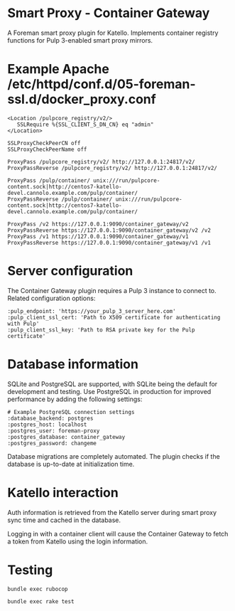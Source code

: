 # Smart Proxy - Container Gateway

A Foreman smart proxy plugin for Katello.  Implements container registry functions for Pulp 3-enabled smart proxy mirrors.

# Example Apache /etc/httpd/conf.d/05-foreman-ssl.d/docker_proxy.conf

```
<Location /pulpcore_registry/v2/>
   SSLRequire %{SSL_CLIENT_S_DN_CN} eq "admin"
</Location>

SSLProxyCheckPeerCN off
SSLProxyCheckPeerName off

ProxyPass /pulpcore_registry/v2/ http://127.0.0.1:24817/v2/
ProxyPassReverse /pulpcore_registry/v2/ http://127.0.0.1:24817/v2/

ProxyPass /pulp/container/ unix:///run/pulpcore-content.sock|http://centos7-katello-devel.cannolo.example.com/pulp/container/
ProxyPassReverse /pulp/container/ unix:///run/pulpcore-content.sock|http://centos7-katello-devel.cannolo.example.com/pulp/container/

ProxyPass /v2 https://127.0.0.1:9090/container_gateway/v2
ProxyPassReverse https://127.0.0.1:9090/container_gateway/v2 /v2
ProxyPass /v1 https://127.0.0.1:9090/container_gateway/v1
ProxyPassReverse https://127.0.0.1:9090/container_gateway/v1 /v1
```

# Server configuration

The Container Gateway plugin requires a Pulp 3 instance to connect to.  Related configuration options:
```
:pulp_endpoint: 'https://your_pulp_3_server_here.com'
:pulp_client_ssl_cert: 'Path to X509 certificate for authenticating with Pulp'
:pulp_client_ssl_key: 'Path to RSA private key for the Pulp certificate'
```

# Database information

SQLite and PostgreSQL are supported, with SQLite being the default for development and testing.
Use PostgreSQL in production for improved performance by adding the following settings:
```
# Example PostgreSQL connection settings
:database_backend: postgres
:postgres_host: localhost
:postgres_user: foreman-proxy
:postgres_database: container_gateway
:postgres_password: changeme
```

Database migrations are completely automated.  The plugin checks if the database is up-to-date at initialization time.

# Katello interaction

Auth information is retrieved from the Katello server during smart proxy sync time and cached in the database.

Logging in with a container client will cause the Container Gateway to fetch a token from Katello using the login information.

# Testing

```
bundle exec rubocop

bundle exec rake test
```
